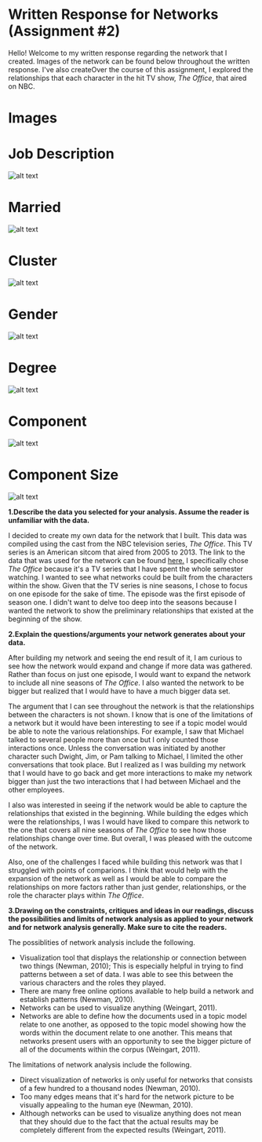 # Written Response for Networks (Assignment #2)

Hello! Welcome to my written response regarding the network that I created. Images of the network can be found below throughout the 
written response. I've also createOver the course of this assignment, I explored the relationships that each character in the hit TV show, *The Office*, that aired on NBC.

# Images

# Job Description
![alt text](https://github.com/introdh/intro-dh2018-kaydub14/blob/master/images/jobdescription.png "job_description")

# Married
![alt text](https://github.com/introdh/intro-dh2018-kaydub14/blob/master/images/married.png "plot_married")

# Cluster
![alt text](https://github.com/introdh/intro-dh2018-kaydub14/blob/master/images/cluster.png "plot_cluster")

# Gender
![alt text](https://github.com/introdh/intro-dh2018-kaydub14/blob/master/images/gender.png "plot_gender")

# Degree
![alt text](https://github.com/introdh/intro-dh2018-kaydub14/blob/master/images/degree.png "plot_degree")

# Component
![alt text](https://github.com/introdh/intro-dh2018-kaydub14/blob/master/images/component.png "plot_component")

# Component Size
![alt text](https://github.com/introdh/intro-dh2018-kaydub14/blob/master/images/componentsize.png "plot_componentsize")

**1.Describe the data you selected for your analysis. Assume the reader is unfamiliar with the data.**

I decided to create my own data for the network that I built. This data was compiled using the cast from the NBC television series, 
*The Office*. This TV series is an American sitcom that aired from 2005 to 2013. The link to the data that was used for the network can be found [here.](https://docs.google.com/spreadsheets/d/1PQ2yLvsuGVgKT_mL2uZw1LSZbdg9ZUU9QIPDdexT_uA/edit?usp=sharing) I specifically chose *The Office* because it's a TV series that I have spent the whole semester watching. I wanted to see what networks could be built from the characters within the show. Given that the TV series is nine seasons, I chose to focus on one episode for the sake of time. The episode was the first episode of season one. I didn't want to delve too deep into the seasons because I wanted the network to show the preliminary relationships that existed at the beginning of the show. 

**2.Explain the questions/arguments your network generates about your data.**

After building my network and seeing the end result of it, I am curious to see how the network would expand and change if more data was gathered. Rather than focus on just one episode, I would want to expand the network to include all nine seasons of *The Office*. I also wanted the network to be bigger but realized that I would have to have a much bigger data set.  

The argument that I can see throughout the network is that the relationships between the characters is not shown. I know that is one of the limitations of a network but it would have been interesting to see if a topic model would be able to note the various relationships. For example, I saw that Michael talked to several people more than once but I only counted those interactions once. Unless the conversation was initiated by another character such Dwight, Jim, or Pam talking to Michael, I limited the other conversations that took place. But I realized as I was building my network that I would have to go back and get more interactions to make my network bigger than just the two interactions that I had between Michael and the other employees. 

I also was interested in seeing if the network would be able to capture the relationships that existed in the beginning. While building the edges which were the relationships, I was  I would have liked to compare this network to the one that covers all nine seasons of *The Office* to see how those relationships change over time. But overall, I was pleased with the outcome of the network.

Also, one of the challenges I faced while building this network was that I struggled with points of comparions. I think that would help with the expansion of the network as well as I would be able to compare the relationships on more factors rather than just gender, relationships, or the role the character plays within *The Office*. 

**3.Drawing on the constraints, critiques and ideas in our readings, discuss the possibilities and limits of network analysis as applied to your network and for network analysis generally. Make sure to cite the readers.**

The possiblities of network analysis include the following.
* Visualization tool that displays the relationship or connection between two things (Newman, 2010); This is especially helpful in trying to find patterns between a set of data. I was able to see this between the various characters and the roles they played.
* There are many free online options available to help build a network and establish patterns (Newman, 2010).
* Networks can be used to visualize anything (Weingart, 2011).
* Networks are able to define how the documents used in a topic model relate to one another, as opposed to the topic model showing how the words within the document relate to one another. This means that networks present users with an opportunity to see the bigger picture of all of the documents within the corpus (Weingart, 2011).

The limitations of network analysis include the following. 
* Direct visualization of networks is only useful for networks that consists of a few hundred to a thousand nodes (Newman, 2010). 
* Too many edges means that it's hard for the network picture to be visually appealing to the human eye (Newman, 2010).
* Although networks can be used to visualize anything does not mean that they should due to the fact that the actual results may be completely different from the expected results (Weingart, 2011).
